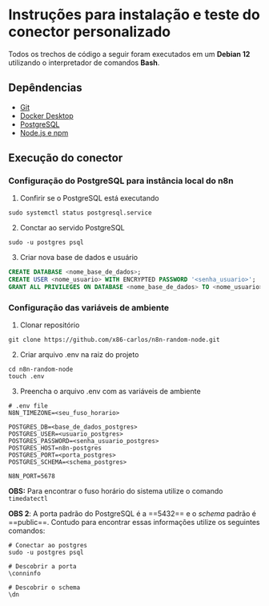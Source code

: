 # Instruções para instalação e teste do conector personalizado

Todos os trechos de código a seguir foram executados em um **Debian 12** utilizando o interpretador de comandos **Bash**.

## Depêndencias

- [Git](https://git-scm.com/downloads)
- [Docker Desktop](https://docs.docker.com/get-started/get-docker/)
- [PostgreSQL](https://www.postgresql.org/download/)
- [Node.js e npm](https://nodejs.org/en/download)

## Execução do conector

### Configuração do PostgreSQL para instância local do n8n

1. Confirir se o PostgreSQL está executando

```console
sudo systemctl status postgresql.service
```

2. Conctar ao servido PostgreSQL

```console
sudo -u postgres psql
```

3. Criar nova base de dados e usuário

```sql
CREATE DATABASE <nome_base_de_dados>;
CREATE USER <nome_usuario> WITH ENCRYPTED PASSWORD '<senha_usuario>';
GRANT ALL PRIVILEGES ON DATABASE <nome_base_de_dados> TO <nome_usuario>;
```

### Configuração das variáveis de ambiente

1. Clonar repositório

```console
git clone https://github.com/x86-carlos/n8n-random-node.git
```

2. Criar arquivo .env na raiz do projeto

```console
cd n8n-random-node
touch .env
```
3. Preencha o arquivo .env com as variáveis de ambiente

```console
# .env file
N8N_TIMEZONE=<seu_fuso_horario>

POSTGRES_DB=<base_de_dados_postgres>
POSTGRES_USER=<usuario_postgres>
POSTGRES_PASSWORD=<senha_usuario_postgres>
POSTGRES_HOST=n8n-postgres
POSTGRES_PORT=<porta_postgres>
POSTGRES_SCHEMA=<schema_postgres>

N8N_PORT=5678
```
**OBS:** Para encontrar o fuso horário do sistema utilize o comando ``timedatectl``

**OBS 2**: A porta padrão do PostgreSQL é a ==5432== e o *schema* padrão é ==public==. Contudo para encontrar essas informações utilize os seguintes comandos: 

```console
# Conectar ao postgres
sudo -u postgres psql

# Descobrir a porta
\conninfo

# Descobrir o schema
\dn
```
